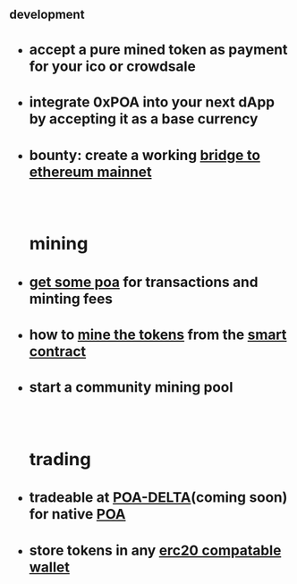 <section id="about" class="about">
  <div class="container">
    <div class="row">
      <div class="col-lg-12 text-center">  
        </p>
               <br><br>   <h2>development<h2>
      <ul>
       <li><h3>accept a pure mined token as payment for your ico or crowdsale</h3></li>
        <li><h3>integrate 0xPOA into your next dApp by accepting it as a base currency</h3></li>
         <li> <h3><b>bounty:</b> create a working <a target="_blank" href="https://github.com/poanetwork/poa-bridge-contracts">bridge to ethereum mainnet</a></h3></li>
      </ul>
          <br>
      <ul>
        <h2>mining</h2>
          <li><h3><a target="_blank" href="https://coinmarketcap.com/currencies/poa-network/#markets">get some poa</a> for transactions and minting fees</h3></li>
          <li><h3>how to <a target="_blank" href="https://github.com/mining-visualizer/MVis-tokenminer">mine the tokens</a> from the <a target="_blank" href="https://poaexplorer.com/address/0x3811315ed5f905c226c3c144ccb55af73d601196">smart contract</a></h3>
         <li><h3>start a community mining pool</h3></li>
          </ul>
            <Br>
              <ul>
               <h2>trading</h2>
           <li> <h3> tradeable at <a target="_blank" href="https://poa-delta.github.io">POA-DELTA</a>(coming soon) for native <a target="_blank" href="https://poa.network">POA</a></h3></li>
           <li> <h3> store tokens in any <a target="_blank" href="https://metamask.io/">erc20 compatable wallet</a></h3></li>
              </ul>
              </b>
      </div>
    </div>
    <!-- /.row -->
  </div>
  <!-- /.container -->
</section>
